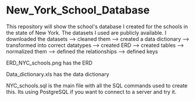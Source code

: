 # New_York_School_Database
This repository will show the school's database I created for the schools in the state of New York.
The datasets I used are publicly available. I downloaded the datasets --> cleaned them --> created a data dictionary --> transformed into correct datatypes
--> created ERD --> created tables --> normalized them --> defined the relationships --> defined keys

ERD_NYC_schools.png has the ERD

Data_dictionary.xls has the data dictionary

NYC_schools.sql is the main file with all the SQL commands used to create this. Its using PostgreSQL if you want to connect to a server and try it.